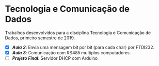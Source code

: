 # Tecnologia e Comunicação de Dados
Trabalhos desenvolvidos para a disciplina Tecnologia e Comunicação de Dados, primeiro semestre de 2019.

- [x] ***Aula 2***: Envia uma mensagem bit por bit (para cada char) por FTDI232.
- [x] ***Aula 3***: Comunicação com RS485 multiplos computadores.
- [ ] ***Projeto Final***: Servidor DHCP com Arduino.
